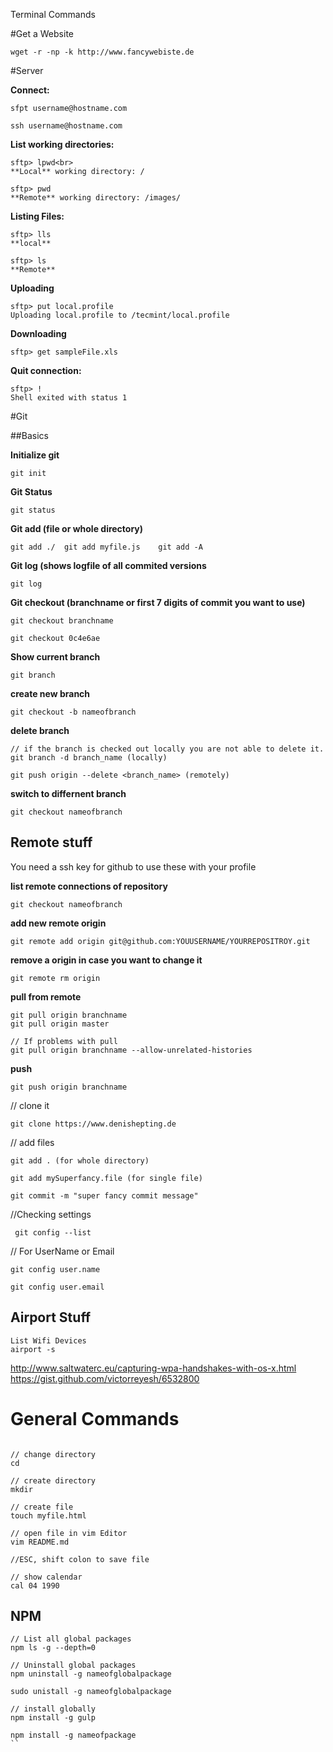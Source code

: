 Terminal Commands 

#Get a Website
```
wget -r -np -k http://www.fancywebiste.de
```
#Server

**Connect:**
```
sfpt username@hostname.com 

ssh username@hostname.com

```

**List working directories:**
```
sftp> lpwd<br>
**Local** working directory: /

sftp> pwd
**Remote** working directory: /images/
```

**Listing Files:**
```
sftp> lls
**local**

sftp> ls
**Remote**

```
**Uploading**
```
sftp> put local.profile
Uploading local.profile to /tecmint/local.profile
```
**Downloading**
```
sftp> get sampleFile.xls

```
**Quit connection:**
```
sftp> !
Shell exited with status 1
```

#Git

##Basics

**Initialize git**
```
git init
```

**Git Status**
```
git status
```

**Git add (file or whole directory)**
```
git add ./  git add myfile.js    git add -A
```

**Git log (shows logfile of all commited versions**
```
git log 
```

**Git checkout (branchname or first 7 digits of commit you want to use)**
```
git checkout branchname

git checkout 0c4e6ae
```

**Show current branch**
```
git branch 
```

**create new branch**
```
git checkout -b nameofbranch
```

**delete branch**
```
// if the branch is checked out locally you are not able to delete it.
git branch -d branch_name (locally)

git push origin --delete <branch_name> (remotely)
```



**switch to differnent branch**
```
git checkout nameofbranch
```

## Remote stuff

You need a ssh key for github to use these with your profile

**list remote connections of repository**
```
git checkout nameofbranch
```

**add new remote origin**
```
git remote add origin git@github.com:YOUUSERNAME/YOURREPOSITROY.git
```

**remove a origin in case you want to change it**
```
git remote rm origin 
```

**pull from remote**
```
git pull origin branchname
git pull origin master

// If problems with pull
git pull origin branchname --allow-unrelated-histories
```

**push**
```
git push origin branchname
```



// clone it 
```
git clone https://www.denishepting.de

```
// add files
```
git add . (for whole directory)

git add mySuperfancy.file (for single file)

git commit -m "super fancy commit message"
```
//Checking settings
```
 git config --list
 ```
// For UserName or Email 
```
git config user.name 
 
git config user.email 
```

## Airport Stuff

```
List Wifi Devices
airport -s
```

http://www.saltwaterc.eu/capturing-wpa-handshakes-with-os-x.html
https://gist.github.com/victorreyesh/6532800


# General Commands 

```

// change directory
cd 

// create directory
mkdir

// create file
touch myfile.html 

// open file in vim Editor
vim README.md

//ESC, shift colon to save file

// show calendar 
cal 04 1990
```

## NPM 
```
// List all global packages
npm ls -g --depth=0 

// Uninstall global packages
npm uninstall -g nameofglobalpackage

sudo unistall -g nameofglobalpackage

// install globally
npm install -g gulp

npm install -g nameofpackage
``
